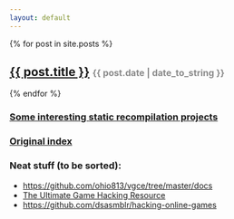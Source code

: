 ```yaml
---
layout: default
---
```


{% for post in site.posts %}
<h2><a href="{{ post.url }}">{{ post.title }}</a> <span style="font-size: 75%; opacity: 0.5">{{ post.date | date_to_string  }}</span></h2>
{% endfor %}

### <a href="static-recompilations">Some interesting static recompilation projects</a>

### <a href="index1.html">Original index</a>

### Neat stuff (to be sorted):
- https://github.com/ohio813/vgce/tree/master/docs
- [The Ultimate Game Hacking Resource](https://github.com/dsasmblr/game-hacking)
- https://github.com/dsasmblr/hacking-online-games
